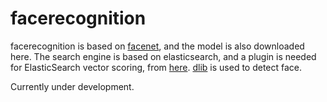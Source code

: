# facerecognition
facerecognition is based on [facenet](https://github.com/davidsandberg/facenet), and the model is also downloaded here. The search engine is based on elasticsearch, and a plugin is needed for ElasticSearch vector scoring, from [here](https://github.com/MLnick/elasticsearch-vector-scoring). [dlib](http://dlib.net/) is used to detect face.

Currently under development.
